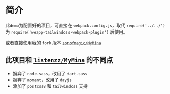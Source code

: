 # 简介

此`demo`为配置好的项目，可直接在 `webpack.config.js`，取代 `require('../../')` 为 `require('weapp-tailwindcss-webpack-plugin')` 后使用。

或者直接使用我的 `fork` 版本 [`sonofmagic/MyMina`](https://github.com/sonofmagic/MyMina)

## 此项目和 [`listenzz/MyMina`](https://github.com/listenzz/MyMina) 的不同点

- 摒弃了 `node-sass`，改用了 `dart-sass`
- 摒弃了 `moment`，改用了 `dayjs`
- 添加了 `postcss8` 和 `tailwindcss` 支持
